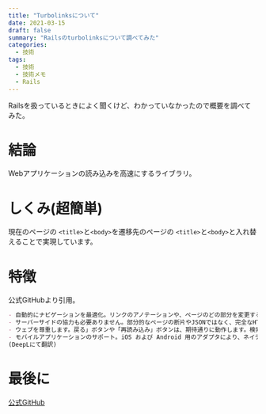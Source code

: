 ```yaml
---
title: "Turbolinksについて"
date: 2021-03-15
draft: false
summary: "Railsのturbolinksについて調べてみた"
categories:
  - 技術
tags:
  - 技術
  - 技術メモ
  - Rails
---
```

Railsを扱っているときによく聞くけど、わかっていなかったので概要を調べてみた。

# 結論
Webアプリケーションの読み込みを高速にするライブラリ。

# しくみ(超簡単)
現在のページの `<title>`と`<body>`を遷移先のページの `<title>`と`<body>`と入れ替えることで実現しています。

# 特徴
公式GitHubより引用。

```md
- 自動的にナビゲーションを最適化。リンクのアノテーションや、ページのどの部分を変更するかを指定する必要はありません。
- サーバーサイドの協力も必要ありません。部分的なページの断片やJSONではなく、完全なHTMLページで応答します。
- ウェブを尊重します。戻る」ボタンや「再読み込み」ボタンは、期待通りに動作します。検索エンジンに配慮した設計。
- モバイルアプリケーションのサポート。iOS および Android 用のアダプタにより、ネイティブのナビゲーションコントロールを使用したハイブリッドアプリケーションを構築できます。
(DeepLにて翻訳)
```


# 最後に
[公式GitHub](https://github.com/turbolinks/turbolinks/blob/master/README.md)
